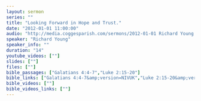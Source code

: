 ```yaml
---
layout: sermon
series: ""
title: "Looking Forward in Hope and Trust."
date: "2012-01-01 11:00:00"
audio: "http://media.coggesparish.com/sermons/2012-01-01 Richard Young.mp3"
speaker: "Richard Young"
speaker_info: ""
duration: "14"
youtube_videos: [""]
slides: [""]
files: [""]
bible_passages: ["Galatians 4:4-7","Luke 2:15-20"]
bible_links: ["Galatians 4:4-7&amp;version=NIVUK","Luke 2:15-20&amp;version=NIVUK"]
bible_videos: [""]
bible_videos_links: [""]
---
```

